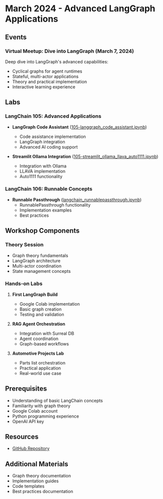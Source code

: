 # March 2024 - Advanced LangGraph Applications

## Events

### Virtual Meetup: Dive into LangGraph (March 7, 2024)
Deep dive into LangGraph's advanced capabilities:
- Cyclical graphs for agent runtimes
- Stateful, multi-actor applications
- Theory and practical implementation
- Interactive learning experience

## Labs

### LangChain 105: Advanced Applications
- **LangGraph Code Assistant** ([105-langgraph_code_assistant.ipynb](https://github.com/aimug-org/austin_langchain/blob/main/labs/LangChain_105/105-langgraph_code_assistant.ipynb))
  - Code assistance implementation
  - LangGraph integration
  - Advanced AI coding support

- **Streamlit Ollama Integration** ([105-streamlit_ollama_llava_auto1111.ipynb](https://github.com/aimug-org/austin_langchain/blob/main/labs/LangChain_105/105-streamlit_ollama_llava_auto1111.ipynb))
  - Integration with Ollama
  - LLAVA implementation
  - Auto1111 functionality

### LangChain 106: Runnable Concepts
- **Runnable Passthrough** ([langchain_runnablepassthrough.ipynb](https://github.com/aimug-org/austin_langchain/blob/main/labs/LangChain_106/langchain_runnablepassthrough.ipynb))
  - RunnablePassthrough functionality
  - Implementation examples
  - Best practices

## Workshop Components

### Theory Session
- Graph theory fundamentals
- LangGraph architecture
- Multi-actor coordination
- State management concepts

### Hands-on Labs
1. **First LangGraph Build**
   - Google Colab implementation
   - Basic graph creation
   - Testing and validation

2. **RAG Agent Orchestration**
   - Integration with Surreal DB
   - Agent coordination
   - Graph-based workflows

3. **Automotive Projects Lab**
   - Parts list orchestration
   - Practical application
   - Real-world use case

## Prerequisites
- Understanding of basic LangChain concepts
- Familiarity with graph theory
- Google Colab account
- Python programming experience
- OpenAI API key

## Resources
- [GitHub Repository](https://github.com/aimug-org/austin_langchain)

## Additional Materials
- Graph theory documentation
- Implementation guides
- Code templates
- Best practices documentation
